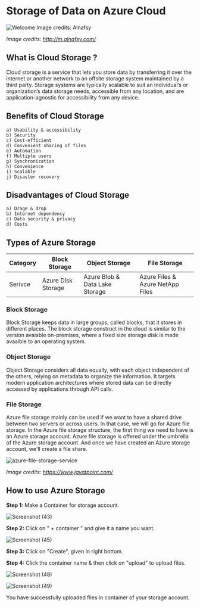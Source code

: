 # Storage of Data on Azure Cloud

![Welcome Image credits: Alnafsy](https://user-images.githubusercontent.com/58803999/173579763-bd5ea067-4d35-4f75-89d6-fdd02192d11e.jpeg)

*Image credits: http://m.alnafsy.com/*

## What is Cloud Storage ?
Cloud storage is a service that lets you store data by transferring it over the internet or another network to an offsite storage system maintained by a third party.
Storage systems are typically scalable to suit an individual’s or organization’s data storage needs, accessible from any location, and are application-agnostic for accessibility from any device.

## Benefits of Cloud Storage
    a) Usability & accessibility
    b) Security
    c) Cost-efficient
    d) Convenient sharing of files
    e) Automation
    f) Multiple users
    g) Synchronization
    h) Convenience
    i) Scalable
    j) Disaster recovery

## Disadvantages of Cloud Storage
    a) Drage & drop
    b) Internet dependency
    c) Data security & privacy
    d) Costs
    
## Types of Azure Storage

| Category | Block Storage | Object Storage | File Storage |
| ------------- | ------------- | ------------- | ------------- |
| Serivce  | Azure Disk Storage  | Azure Blob & Data Lake Storage  | Azure Files & Azure NetApp Files  |

### Block Storage
Block Storage keeps data in large groups, called blocks, that it stores in different places. The block storage construct in the cloud is similar to the version avaiable on-premises, where a fixed size storage disk is made avaaible to an operating system. 

### Object Storage
Object Storage considers all data equally, with each object independent of the others, relying on metadata to organize the information. It targets modern application architectures where stored data can be directly accessed  by applications through API calls.

### File Storage
Azure file storage mainly can be used if we want to have a shared drive between two servers or across users. In that case, we will go for Azure file storage. In the Azure file storage structure, the first thing we need to have is an Azure storage account. Azure file storage is offered under the umbrella of the Azure storage account. And once we have created an Azure storage account, we'll create a file share.

![azure-file-storage-service](https://user-images.githubusercontent.com/82721772/204829603-e26df639-49db-43fd-b091-7815c159893b.png)

*Image credits: https://www.javatpoint.com/*

## How to use Azure Storage
**Step 1:** Make a Container for storage account.

![Screenshot (43)](https://user-images.githubusercontent.com/82721772/204981421-66828679-3766-4dcc-a827-1565116c5346.png)

**Step 2:** Click on " + container " and give it a name you want.

![Screenshot (45)](https://user-images.githubusercontent.com/82721772/204981692-f1ba0060-edc6-453f-93a9-839b3d51b046.png)

**Step 3:** Click on "Create", given in right bottom.

**Step 4:** Click the container name & then click on "upload" to upload files.

![Screenshot (48)](https://user-images.githubusercontent.com/82721772/204982613-21e6d716-b5d2-4940-8fab-4a32d55e8eaa.png)

![Screenshot (49)](https://user-images.githubusercontent.com/82721772/204982622-0859bef7-43cc-42df-b9d8-2d6ecced6248.png)

You have successfully uploaded files in container of your storage account.
